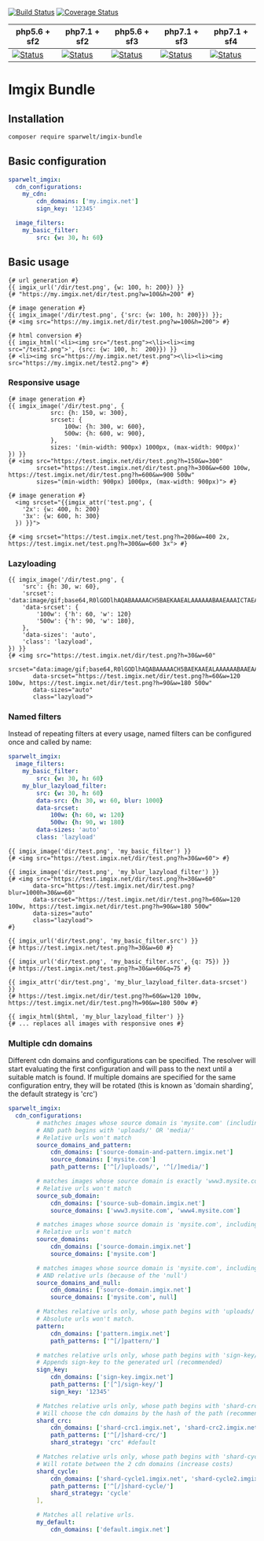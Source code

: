 [![Build Status](https://travis-ci.org/sparwelt/imgix-bundle.svg?branch=master)](https://travis-ci.org/sparwelt/imgix-bundle)
[![Coverage Status](https://coveralls.io/repos/github/sparwelt/imgix-bundle/badge.svg?branch=master)](https://coveralls.io/github/sparwelt/imgix-bundle?branch=master)

| php5.6 + sf2      | php7.1 + sf2      | php5.6 + sf3      | php7.1 + sf3      | php7.1 + sf4      |
|-------------------|-------------------|-------------------|-------------------|-------------------|
| [![Status][1]][6] | [![Status][2]][6] | [![Status][3]][6] | [![Status][4]][6] | [![Status][5]][6] |

[1]: https://travis-matrix-badges.herokuapp.com/repos/sparwelt/imgix-bundle/branches/master/1
[2]: https://travis-matrix-badges.herokuapp.com/repos/sparwelt/imgix-bundle/branches/master/2
[3]: https://travis-matrix-badges.herokuapp.com/repos/sparwelt/imgix-bundle/branches/master/3
[4]: https://travis-matrix-badges.herokuapp.com/repos/sparwelt/imgix-bundle/branches/master/4
[5]: https://travis-matrix-badges.herokuapp.com/repos/sparwelt/imgix-bundle/branches/master/5
[6]: https://travis-ci.org/sparwelt/imgix-bundle

Imgix Bundle
===================

## Installation
```bash
composer require sparwelt/imgix-bundle
```
## Basic configuration
```yaml
sparwelt_imgix:
  cdn_configurations:
    my_cdn:
        cdn_domains: ['my.imgix.net']
        sign_key: '12345'

  image_filters:
    my_basic_filter:
        src: {w: 30, h: 60}
```
## Basic usage
```twig
{# url generation #}
{{ imgix_url('/dir/test.png', {w: 100, h: 200}) }}
{# "https://my.imgix.net/dir/test.png?w=100&h=200" #}

{# image generation #}
{{ imgix_image('/dir/test.png', {'src: {w: 100, h: 200}}) }};
{# <img src="https://my.imgix.net/dir/test.png?w=100&h=200"> #}

{# html conversion #}
{{ imgix_html('<li><img src="/test.png"><\li><li><img src="/test2.png">', {src: {w: 100, h:  200}}) }}
{# <li><img src="https://my.imgix.net/test.png"><\li><li><img src="https://my.imgix.net/test2.png"> #}
```

### Responsive usage
```twig
{# image generation #}
{{ imgix_image('/dir/test.png', {
            src: {h: 150, w: 300},
            srcset: {
                100w: {h: 300, w: 600},
                500w: {h: 600, w: 900},
            },
            sizes: '(min-width: 900px) 1000px, (max-width: 900px)'
}) }}
{# <img src="https://test.imgix.net/dir/test.png?h=150&w=300"
        srcset="https://test.imgix.net/dir/test.png?h=300&w=600 100w, https://test.imgix.net/dir/test.png?h=600&w=900 500w"
        sizes="(min-width: 900px) 1000px, (max-width: 900px)"> #}

{# image generation #}
  <img srcset="{{imgix_attr('test.png', {
    '2x': {w: 400, h: 200}
    '3x': {w: 600, h: 300}
  }) }}">

{# <img srcset="https://test.imgix.net/test.png?h=200&w=400 2x, https://test.imgix.net/test.png?h=300&w=600 3x"> #}
```

### Lazyloading
```twig
{{ imgix_image('/dir/test.png', {
    'src': {h: 30, w: 60},
    'srcset': 'data:image/gif;base64,R0lGODlhAQABAAAAACH5BAEKAAEALAAAAAABAAEAAAICTAEAOw==',
    'data-srcset': {
        '100w': {'h': 60, 'w': 120}
        '500w': {'h': 90, 'w': 180},
    },
    'data-sizes': 'auto',
    'class': 'lazyload',
}) }}
{# <img src="https://test.imgix.net/dir/test.png?h=30&w=60" 
       srcset="data:image/gif;base64,R0lGODlhAQABAAAAACH5BAEKAAEALAAAAAABAAEAAAICTAEAOw=="
       data-srcset="https://test.imgix.net/dir/test.png?h=60&w=120 100w, https://test.imgix.net/dir/test.png?h=90&w=180 500w"
       data-sizes="auto" 
       class="lazyload">
```

### Named filters
Instead of repeating filters at every usage, named filters can be configured once and called by name: 
```yaml
sparwelt_imgix:
  image_filters:
    my_basic_filter:
        src: {w: 30, h: 60}
    my_blur_lazyload_filter:
        src: {w: 30, h: 60}
        data-src: {h: 30, w: 60, blur: 1000}
        data-srcset:
            100w: {h: 60, w: 120}
            500w: {h: 90, w: 180}
        data-sizes: 'auto'
        class: 'lazyload'
```
```twig
{{ imgix_image('dir/test.png', 'my_basic_filter') }}
{# <img src="https://test.imgix.net/dir/test.png?h=30&w=60"> #}

{{ imgix_image('dir/test.png', 'my_blur_lazyload_filter') }}
{# <img src="https://test.imgix.net/dir/test.png?h=30&w=60" 
       data-src="https://test.imgix.net/dir/test.png?blur=1000h=30&w=60"
       data-srcset="https://test.imgix.net/dir/test.png?h=60&w=120 100w, https://test.imgix.net/dir/test.png?h=90&w=180 500w"
       data-sizes="auto" 
       class="lazyload">
#}

{{ imgix_url('dir/test.png', 'my_basic_filter.src') }}
{# https://test.imgix.net/test.png?h=30&w=60 #}

{{ imgix_url('dir/test.png', 'my_basic_filter.src', {q: 75}) }}
{# https://test.imgix.net/test.png?h=30&w=60&q=75 #}

{{ imgix_attr('dir/test.png', 'my_blur_lazyload_filter.data-srcset') }}
{# https://test.imgix.net/dir/test.png?h=60&w=120 100w, https://test.imgix.net/dir/test.png?h=90&w=180 500w #}

{{ imgix_html($html, 'my_blur_lazyload_filter') }}
{# ... replaces all images with responsive ones #}
```

### Multiple cdn domains
Different cdn domains and configurations can be specified.
The resolver will start evaluating the first configuration and will pass to the next until a suitable match is found.
If multiple domains are specified for the same configuration entry, they will be rotated (this is known as 'domain sharding', the default strategy is 'crc')
```yaml
sparwelt_imgix:
  cdn_configurations:
        # mathches images whose source domain is 'mysite.com' (including subdomains)
        # AND path begins with 'uploads/' OR 'media/'
        # Relative urls won't match
        source_domains_and_pattern:
            cdn_domains: ['source-domain-and-pattern.imgix.net']
            source_domains: ['mysite.com']
            path_patterns: ['^[/]uploads/', '^[/]media/']

        # matches images whose source domain is exactly 'www3.mysite.com' OR 'www4.mysite.com'
        # Relative urls won't match
        source_sub_domain:
            cdn_domains: ['source-sub-domain.imgix.net']
            source_domains: ['www3.mysite.com', 'www4.mysite.com']

        # matches images whose source domain is 'mysite.com', including subdomains
        # Relative urls won't match
        source_domains:
            cdn_domains: ['source-domain.imgix.net']
            source_domains: ['mysite.com']

        # matches images whose source domain is 'mysite.com', including subdomains
        # AND relative urls (because of the 'null')
        source_domains_and_null:
            cdn_domains: ['source-domain.imgix.net']
            source_domains: ['mysite.com', null]

        # Matches relative urls only, whose path begins with 'uploads/'.
        # Absolute urls won't match.
        pattern:
            cdn_domains: ['pattern.imgix.net']
            path_patterns: ['^[/]pattern/']

        # matches relative urls only, whose path begins with 'sign-key/'.
        # Appends sign-key to the generated url (recommended)
        sign_key:
            cdn_domains: ['sign-key.imgix.net']
            path_patterns: ['[^]/sign-key/']
            sign_key: '12345'

        # Matches relative urls only, whose path begins with 'shard-crc/'.
        # Will choose the cdn domains by the hash of the path (recommended)
        shard_crc:
            cdn_domains: ['shard-crc1.imgix.net', 'shard-crc2.imgix.net']
            path_patterns: ['^[/]shard-crc/']
            shard_strategy: 'crc' #default

        # Matches relative urls only, whose path begins with 'shard-cycle/'.
        # Will rotate between the 2 cdn domains (increase costs)
        shard_cycle:
            cdn_domains: ['shard-cycle1.imgix.net', 'shard-cycle2.imgix.net']
            path_patterns: ['^[/]shard-cycle/']
            shard_strategy: 'cycle'
        ],

        # Matches all relative urls.
        my_default:
            cdn_domains: ['default.imgix.net']

```

